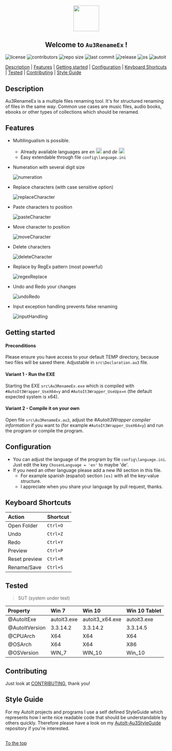 #####

<p align="center">
    <img src="http://sven-seyfert.de/media/logo_circle.png" width="80" />
    <h2 align="center">Welcome to <code>Au3RenameEx</code> !</h2>
</p>

![license](https://img.shields.io/badge/license-MIT-green.svg?logo=github)
![contributors](https://img.shields.io/github/contributors/Sven-Seyfert/AutoIt-Au3RenameEx.svg?logo=github)
![repo size](https://img.shields.io/github/repo-size/Sven-Seyfert/AutoIt-Au3RenameEx.svg?logo=github)
![last commit](https://img.shields.io/github/last-commit/Sven-Seyfert/AutoIt-Au3RenameEx.svg?logo=github)
![release](https://img.shields.io/github/release/Sven-Seyfert/AutoIt-Au3RenameEx)
![os](https://img.shields.io/badge/os-windows-blueviolet.svg?logo=windows)
![autoit](https://img.shields.io/badge/autoit-rockz-9cf.svg?logo=visual-studio-code)

[Description](#description) | [Features](#features) | [Getting started](#getting-started) | [Configuration](#configuration) | [Keyboard Shortcuts](#keyboard-shortcuts) | [Tested](#tested) | [Contributing](#contributing) | [Style Guide](#style-guide)

## Description

Au3RenameEx is a multiple files renaming tool. It's for structured renaming of files in the same way.
Common use cases are music files, audio books, ebooks or other types of collections which should be renamed.

## Features

- Multilingualism is possible.
    - Already available languages are *en* <img src="https://github.com/lipis/flag-icon-css/blob/master/flags/4x3/gb.svg" alt="en" width="18px"/> and *de* <img src="https://github.com/lipis/flag-icon-css/blob/master/flags/4x3/de.svg" alt="de" width="18px"/>
    - Easy extendable through file `config\language.ini`

- Numeration with several digit size

    ![numeration](screenshots/numeration.gif)

- Replace characters (with case sensitive option)

    ![replaceCharacter](screenshots/replaceCharacter.gif)

- Paste characters to position

    ![pasteCharacter](screenshots/pasteCharacter.gif)

- Move character to position

    ![moveCharacter](screenshots/moveCharacter.gif)

- Delete characters

    ![deleteCharacter](screenshots/deleteCharacter.gif)

- Replace by RegEx pattern (most powerful)

    ![regexReplace](screenshots/regexReplace.gif)

- Undo and Redo your changes

    ![undoRedo](screenshots/undoRedo.gif)

- Input exception handling prevents false renaming

    ![inputHandling](screenshots/inputHandling.gif)

## Getting started

#### Preconditions

Please ensure you have access to your default TEMP directory, because two files will be saved there.
Adjustable in `src\Declaration.au3` file.

#### Variant 1 - Run the EXE

Starting the EXE `src\Au3RenameEx.exe` which is compiled with `#AutoIt3Wrapper_UseX64=y` and `#AutoIt3Wrapper_UseUpx=n` (the default expected system is x64).

#### Variant 2 - Compile it on your own

Open file `src\Au3RenameEx.au3`, adjust the *#AutoIt3Wrapper compiler information* if you want to (for example `#AutoIt3Wrapper_UseX64=y`) and run the program or compile the program.

## Configuration

- You can adjust the language of the program by file `config\language.ini`. Just edit the key `ChosenLanguage = 'en'` to maybe 'de'.
- If you need an other language please add a new INI section in this file.
    - For example spanish (español) section `[es]` with all the key-value structure.
    - I appreciate when you share your language by pull request, thanks.

## Keyboard Shortcuts

| Action        | Shortcut |
| :------------ | :------- |
| Open Folder   | `Ctrl+O` |
| Undo          | `Ctrl+Z` |
| Redo          | `Ctrl+Y` |
| Preview       | `Ctrl+P` |
| Reset preview | `Ctrl+R` |
| Rename/Save   | `Ctrl+S` |

## Tested

> SUT (system under test)

| Property       | Win 7       | Win 10          | Win 10 Tablet |
| :------------- | :---------- | :-------------- | :------------ |
| @AutoItExe     | autoit3.exe | autoit3_x64.exe | autoit3.exe   |
| @AutoItVersion | 3.3.14.2    | 3.3.14.2        | 3.3.14.5      |
| @CPUArch       | X64         | X64             | X64           |
| @OSArch        | X64         | X64             | X86           |
| @OSVersion     | WIN_7       | WIN_10          | Win_10        |

## Contributing

Just look at [CONTRIBUTING](https://github.com/Sven-Seyfert/AutoIt-Au3RenameEx/blob/master/docs/CONTRIBUTING.md), thank you!

## Style Guide

For my AutoIt projects and programs I use a self defined StyleGuide which represents how I write nice readable code that should be understandable by others quickly. Therefore please have a look on my [AutoIt-Au3StyleGuide](https://github.com/Sven-Seyfert/AutoIt-Au3StyleGuide/blob/master/README.md) repository if you're interested.

##

[To the top](#)
